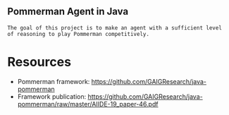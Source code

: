 Pommerman Agent in Java
-------------------
```
The goal of this project is to make an agent with a sufficient level of reasoning to play Pommerman competitively.
```
# Resources
- Pommerman framework: https://github.com/GAIGResearch/java-pommerman
- Framework publication: https://github.com/GAIGResearch/java-pommerman/raw/master/AIIDE-19_paper-46.pdf
